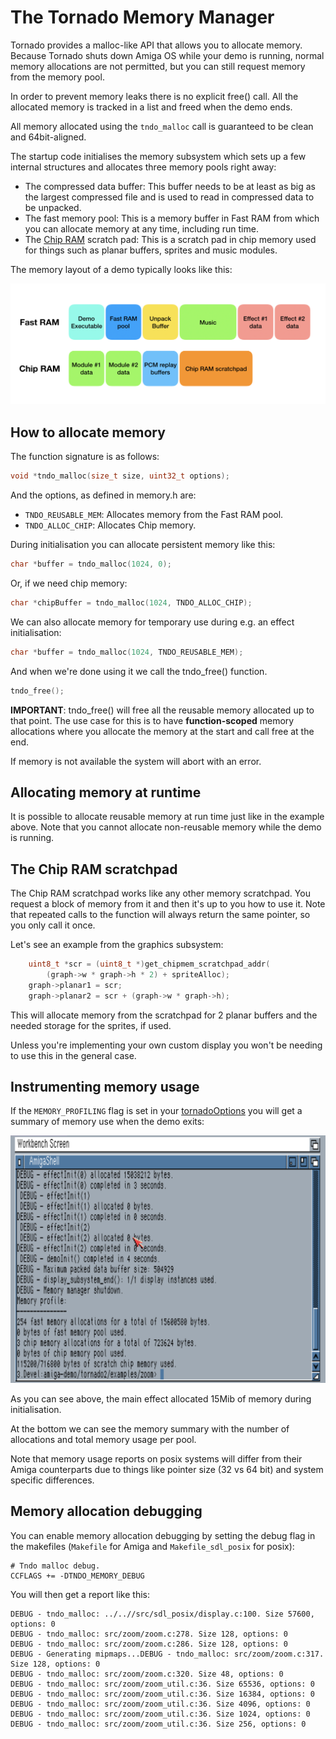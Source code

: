 The Tornado Memory Manager
========================

Tornado provides a malloc-like API that allows you to allocate memory. Because Tornado shuts down Amiga OS while your demo is running, normal memory allocations are not permitted, but you can still request memory from the memory pool.

In order to prevent memory leaks there is no explicit free() call. All the allocated memory is tracked in a list and freed when the demo ends.

All memory allocated using the ```tndo_malloc``` call is guaranteed to be clean and 64bit-aligned.

The startup code initialises the memory subsystem which sets up a few internal structures and allocates three memory pools right away:

* The compressed data buffer: This buffer needs to be at least as big as the largest compressed file and is used to read in compressed data to be unpacked.
* The fast memory pool: This is a memory buffer in Fast RAM from which you can allocate memory at any time, including run time.
* The [Chip RAM](https://en.wikipedia.org/wiki/Amiga_Chip_RAM) scratch pad: This is a scratch pad in chip memory used for things such as planar buffers, sprites and music modules.

The memory layout of a demo typically looks like this:

![memory layout](img/memory_layout.png "memory layout")


How to allocate memory
--------------------------------

The function signature is as follows:

```c
void *tndo_malloc(size_t size, uint32_t options);
```

And the options, as defined in memory.h are:

* ```TNDO_REUSABLE_MEM```: Allocates memory from the Fast RAM pool.
* ```TNDO_ALLOC_CHIP```: Allocates Chip memory.

During initialisation you can allocate persistent memory like this:

```c
char *buffer = tndo_malloc(1024, 0); 
```

Or, if we need chip memory:

```c
char *chipBuffer = tndo_malloc(1024, TNDO_ALLOC_CHIP); 
```

We can also allocate memory for temporary use during e.g. an effect initialisation:

```c
char *buffer = tndo_malloc(1024, TNDO_REUSABLE_MEM); 
```

And when we're done using it we call the tndo_free() function.

```c
tndo_free();
```

**IMPORTANT**: tndo_free() will free all the reusable memory allocated up to that point. The use case for this is to have **function-scoped** memory allocations where you allocate the memory at the start and call free at the end.

If memory is not available the system will abort with an error. 

Allocating memory at runtime
---------------------------------------

It is possible to allocate reusable memory at run time just like in the example above. Note that you cannot allocate non-reusable memory while the demo is running.

The Chip RAM scratchpad
-----------------------------------

The Chip RAM scratchpad works like any other memory scratchpad. You request a block of memory from it and then it's up to you how to use it. Note that repeated calls to the function will always return the same pointer, so you only call it once.

Let's see an example from the graphics subsystem:

```c
    uint8_t *scr = (uint8_t *)get_chipmem_scratchpad_addr(
        (graph->w * graph->h * 2) + spriteAlloc);
    graph->planar1 = scr;
    graph->planar2 = scr + (graph->w * graph->h);
```

This will allocate memory from the scratchpad for 2 planar buffers and the needed storage for the sprites, if used.

Unless you're implementing your own custom display you won't be needing to use this in the general case.

Instrumenting memory usage
---------------------------------------

If the `MEMORY_PROFILING` flag is set in your [tornadoOptions](tornadoOptions.md) you will get a summary of memory use when the demo exits:

![memory summary](img/memory_summary.png "memory summary")

As you can see above, the main effect allocated 15Mib of memory during initialisation.

At the bottom we can see the memory summary with the number of allocations and total memory usage per pool.

Note that memory usage reports on posix systems will differ from their Amiga counterparts due to things like pointer size (32 vs 64 bit) and system specific differences.

Memory allocation debugging
---------------------------------------

You can enable memory allocation debugging by setting the debug flag in the makefiles (`Makefile` for Amiga and `Makefile_sdl_posix` for posix):

```
# Tndo malloc debug.
CCFLAGS += -DTNDO_MEMORY_DEBUG
```

You will then get a report like this:

```
DEBUG - tndo_malloc: ../..//src/sdl_posix/display.c:100. Size 57600, options: 0
DEBUG - tndo_malloc: src/zoom/zoom.c:278. Size 128, options: 0
DEBUG - tndo_malloc: src/zoom/zoom.c:286. Size 128, options: 0
DEBUG - Generating mipmaps...DEBUG - tndo_malloc: src/zoom/zoom.c:317. Size 128, options: 0
DEBUG - tndo_malloc: src/zoom/zoom.c:320. Size 48, options: 0
DEBUG - tndo_malloc: src/zoom/zoom_util.c:36. Size 65536, options: 0
DEBUG - tndo_malloc: src/zoom/zoom_util.c:36. Size 16384, options: 0
DEBUG - tndo_malloc: src/zoom/zoom_util.c:36. Size 4096, options: 0
DEBUG - tndo_malloc: src/zoom/zoom_util.c:36. Size 1024, options: 0
DEBUG - tndo_malloc: src/zoom/zoom_util.c:36. Size 256, options: 0
```
